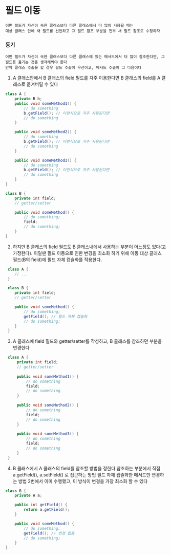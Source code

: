 # 필드 이동

```text
어떤 필드가 자신이 속한 클래스보다 다른 클래스에서 더 많이 사용될 때는
대상 클래스 안에 새 필드를 선언하고 그 필드 참조 부분을 전부 새 필드 참조로 수정하자
```

### 동기
```text
어떤 필드가 자신이 속한 클래스보다 다른 클래스에 있는 메서드에서 더 많이 참조한다면, 그 필드를 옮기는 것을 생각해봐야 한다
만약 클래스 추출을 할 경우 필드 추출이 우선이고, 메서드 추출이 그 다음이다
```

1. A 클래스안에서 B 클래스의 field 필드를 자주 이용한다면 B 클래스의 field를 A 클래스로 옮겨버릴 수 있다

```java 
class A {
    private B b;
    public void someMethod1() {
        // do something
        b.getField(); // 이런식으로 자주 사용된다면
        // do something
    }

    public void someMethod2() {
        // do something
        b.getField(); // 이런식으로 자주 사용된다면
        // do something
    }

    public void someMethod3() {
        // do something
        b.getField(); // 이런식으로 자주 사용된다면
        // do something
    }
}

class B {
    private int field;
    // getter/setter

    public void someMethod() {
        // do something;
        field;
        // do something;
    }
}
```

2. 하지만 B 클래스의 field 필드도 B 클래스내에서 사용하는 부분이 어느정도 있다(고 가정한다). 
이럴땐 필드 이동으로 인한 변경을 최소화 하기 위해 이동 대상 클래스 필드(B의 field)에 필드 자체 캡슐화를 적용한다.

```java 
 class A {
    // ...
 }

 class B { 
    private int field;
    // getter/setter

    public void someMethod() {
        // do something;
        getField(); // 필드 자체 캡슐화
        // do something;
    }
 }
```

3. A 클래스에 field 필드와 getter/setter를 작성하고, B 클래스를 참조하던 부분을 변경한다

```java
 class A {
     private int field;
     // getter/setter
 
     public void someMethod1() {
         // do something
         field;
         // do something
     }
 
     public void someMethod2() {
         // do something
         field;
         // do something
     }
 
     public void someMethod3() {
         // do something
         field;
         // do something
     }
 }
```

4. B 클래스에서 A 클래스의 field를 참조할 방법을 정한다
    참조하는 부분에서 직접 a.getField(), a.setField() 로 접근하는 방법
    필드 자체 캡슐화한 메서드만 변경하는 방법
    2번에서 이미 수행했고, 이 방식이 변경을 가장 최소화 할 수 있다
    
```java
class B {
    private A a;

    public int getField() {
        return a.getField();
    }

    public void someMethod() {
        // do something;
        getField(); // 변경 없음
        // do something;
    }
}

```